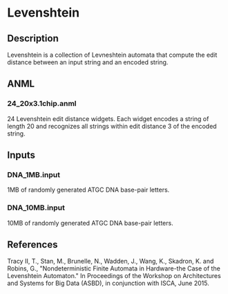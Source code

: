 # Levenshtein
## Description
Levenshtein is a collection of Levneshtein automata that compute the edit distance between an input string and an encoded string.

## ANML
### 24_20x3.1chip.anml
24 Levenshtein edit distance widgets. Each widget encodes a string of length 20 and recognizes all strings within edit distance 3 of the encoded string.

## Inputs
### DNA_1MB.input
1MB of randomly generated ATGC DNA base-pair letters.

### DNA_10MB.input
10MB of randomly generated ATGC DNA base-pair letters.

## References
Tracy II, T., Stan, M., Brunelle, N., Wadden, J., Wang, K., Skadron, K. and Robins, G., "Nondeterministic Finite Automata in Hardware-the Case of the Levenshtein Automaton." In Proceedings of the Workshop on Architectures and Systems for Big Data (ASBD), in conjunction with ISCA, June 2015.




